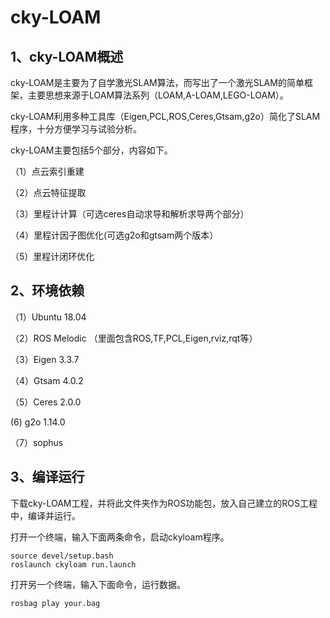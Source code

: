# cky-LOAM

## 1、cky-LOAM概述

cky-LOAM是主要为了自学激光SLAM算法，而写出了一个激光SLAM的简单框架，主要思想来源于LOAM算法系列（LOAM,A-LOAM,LEGO-LOAM）。

cky-LOAM利用多种工具库（Eigen,PCL,ROS,Ceres,Gtsam,g2o）简化了SLAM程序，十分方便学习与试验分析。

cky-LOAM主要包括5个部分，内容如下。

（1）点云索引重建

（2）点云特征提取

（3）里程计计算（可选ceres自动求导和解析求导两个部分）

（4）里程计因子图优化(可选g2o和gtsam两个版本）

（5）里程计闭环优化





## 2、环境依赖



（1）Ubuntu 18.04

（2）ROS Melodic （里面包含ROS,TF,PCL,Eigen,rviz,rqt等）

（3）Eigen 3.3.7

（4）Gtsam 4.0.2

（5）Ceres 2.0.0

 (6) g2o   1.14.0

（7）sophus




## 3、编译运行

下载cky-LOAM工程，并将此文件夹作为ROS功能包，放入自己建立的ROS工程中，编译并运行。


打开一个终端，输入下面两条命令，启动ckyloam程序。

```
source devel/setup.bash
roslaunch ckyloam run.launch
```

打开另一个终端，输入下面命令，运行数据。

```
rosbag play your.bag
```









